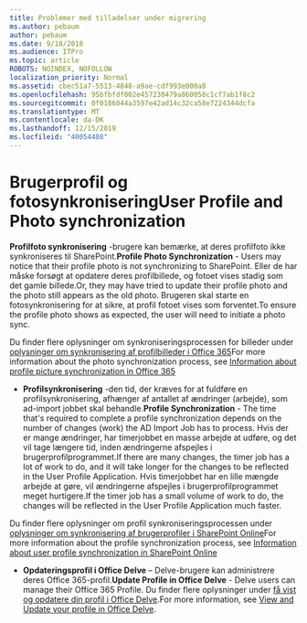 ```yaml
---
title: Problemer med tilladelser under migrering
ms.author: pebaum
author: pebaum
ms.date: 9/18/2018
ms.audience: ITPro
ms.topic: article
ROBOTS: NOINDEX, NOFOLLOW
localization_priority: Normal
ms.assetid: cbec51a7-5513-4848-a9ae-cdf993e000a8
ms.openlocfilehash: 95bfbfdf002e457230479a860058c1cf7ab1f8c2
ms.sourcegitcommit: 0f0186044a3597e42ad14c32ca58e7224344dcfa
ms.translationtype: MT
ms.contentlocale: da-DK
ms.lasthandoff: 12/15/2019
ms.locfileid: "40054408"
---
```

# <a name="user-profile-and-photo-synchronization"></a><span data-ttu-id="ee1a0-102">Brugerprofil og fotosynkronisering</span><span class="sxs-lookup"><span data-stu-id="ee1a0-102">User Profile and Photo synchronization</span></span>

 <span data-ttu-id="ee1a0-103">**Profilfoto synkronisering** -brugere kan bemærke, at deres profilfoto ikke synkroniseres til SharePoint.</span><span class="sxs-lookup"><span data-stu-id="ee1a0-103">**Profile Photo Synchronization** - Users may notice that their profile photo is not synchronizing to SharePoint.</span></span> <span data-ttu-id="ee1a0-104">Eller de har måske forsøgt at opdatere deres profilbillede, og fotoet vises stadig som det gamle billede.</span><span class="sxs-lookup"><span data-stu-id="ee1a0-104">Or, they may have tried to update their profile photo and the photo still appears as the old photo.</span></span> <span data-ttu-id="ee1a0-105">Brugeren skal starte en fotosynkronisering for at sikre, at profil fotoet vises som forventet.</span><span class="sxs-lookup"><span data-stu-id="ee1a0-105">To ensure the profile photo shows as expected, the user will need to initiate a photo sync.</span></span> 
  
<span data-ttu-id="ee1a0-106">Du finder flere oplysninger om synkroniseringsprocessen for billeder under [oplysninger om synkronisering af profilbilleder i Office 365](https://go.microsoft.com/fwlink/?linkid=2022634)</span><span class="sxs-lookup"><span data-stu-id="ee1a0-106">For more information about the photo synchronization process, see [Information about profile picture synchronization in Office 365](https://go.microsoft.com/fwlink/?linkid=2022634)</span></span>
  
- <span data-ttu-id="ee1a0-107">**Profilsynkronisering** -den tid, der kræves for at fuldføre en profilsynkronisering, afhænger af antallet af ændringer (arbejde), som ad-import jobbet skal behandle.</span><span class="sxs-lookup"><span data-stu-id="ee1a0-107">**Profile Synchronization** - The time that's required to complete a profile synchronization depends on the number of changes (work) the AD Import Job has to process.</span></span> <span data-ttu-id="ee1a0-108">Hvis der er mange ændringer, har timerjobbet en masse arbejde at udføre, og det vil tage længere tid, inden ændringerne afspejles i brugerprofilprogrammet.</span><span class="sxs-lookup"><span data-stu-id="ee1a0-108">If there are many changes, the timer job has a lot of work to do, and it will take longer for the changes to be reflected in the User Profile Application.</span></span> <span data-ttu-id="ee1a0-109">Hvis timerjobbet har en lille mængde arbejde at gøre, vil ændringerne afspejles i brugerprofilprogrammet meget hurtigere.</span><span class="sxs-lookup"><span data-stu-id="ee1a0-109">If the timer job has a small volume of work to do, the changes will be reflected in the User Profile Application much faster.</span></span> 
  
<span data-ttu-id="ee1a0-110">Du finder flere oplysninger om profil synkroniseringsprocessen under [oplysninger om synkronisering af brugerprofiler i SharePoint Online](https://go.microsoft.com/fwlink/?linkid=2022639)</span><span class="sxs-lookup"><span data-stu-id="ee1a0-110">For more information about the profile synchronization process, see [Information about user profile synchronization in SharePoint Online](https://go.microsoft.com/fwlink/?linkid=2022639)</span></span>
    
- <span data-ttu-id="ee1a0-111">**Opdateringsprofil i Office Delve** – Delve-brugere kan administrere deres Office 365-profil.</span><span class="sxs-lookup"><span data-stu-id="ee1a0-111">**Update Profile in Office Delve** - Delve users can manage their Office 365 Profile.</span></span> <span data-ttu-id="ee1a0-112">Du finder flere oplysninger under [få vist og opdatere din profil i Office Delve](https://support.office.com/article/View-and-update-your-profile-in-Office-Delve-4e84343b-eedf-45a1-aeb9-8627ccca14ba).</span><span class="sxs-lookup"><span data-stu-id="ee1a0-112">For more information, see [View and Update your profile in Office Delve](https://support.office.com/article/View-and-update-your-profile-in-Office-Delve-4e84343b-eedf-45a1-aeb9-8627ccca14ba).</span></span>
    

